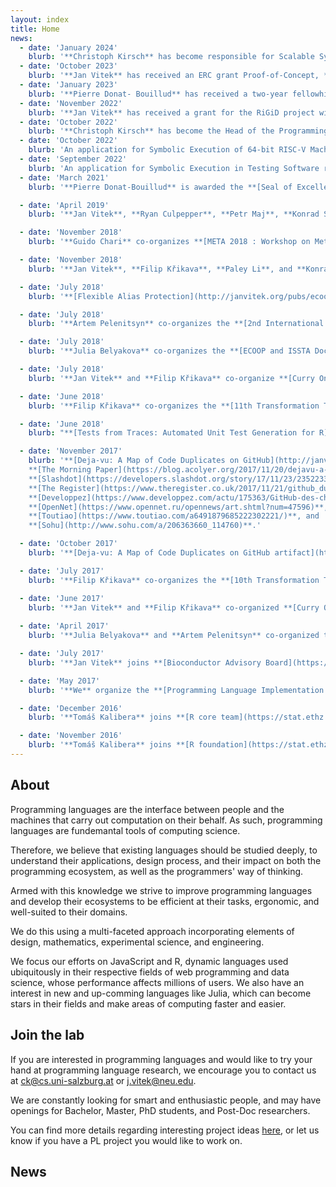 ```yaml
---
layout: index
title: Home
news:
  - date: 'January 2024'
    blurb: '**Christoph Kirsch** has become responsible for Scalable Symbolic Execution through Bounded Model Checking in RA12 Scalable formal methods in robotics and production that is part of WP1 of the [ROBOPROX project]( https://www.ciirc.cvut.cz/roboprox/)'
  - date: 'October 2023' 
    blurb: '**Jan Vitek** has received an ERC grant Proof-of-Concept, *R4R*'
  - date: 'January 2023'
    blurb: '**Pierre Donat- Bouillud** has received a two-year fellowhip in OPJAK MSCA FELLOWSHIPS CZ program.'
  - date: 'November 2022'
    blurb: '**Jan Vitek** has received a grant for the RiGiD project within the prestigious EXPRO projects announced by the Grant Agency of the Czech Republic.'
  - date: 'October 2022'
    blurb: '**Christoph Kirsch** has become the Head of the Programming Research Laboratory.'
  - date: 'October 2022'
    blurb: 'An application for Symbolic Execution of 64-bit RISC-V Machine Code with Eager Path Merging registration has been filed with the United States Patent and Trademark Office.'
  - date: 'September 2022'
    blurb: 'An application for Symbolic Execution in Testing Software registration has been filed with the United States Patent and Trademark Office.'
  - date: 'March 2021'
    blurb: '**Pierre Donat-Bouillud** is awarded the **[Seal of Excellence](https://ec.europa.eu/info/research-and-innovation/funding/funding-opportunities/seal-excellence/receiving-seal-excellence_en#marie-skodowska-curie-actions-msca-in-horizon-2020)** for its [MSCA Fellowship](https://ec.europa.eu/research/mariecurieactions/actions/individual-fellowships_en) proposal: _DataBugs:  Finding Bugs in Data Science Codes_'

  - date: 'April 2019'
    blurb: '**Jan Vitek**, **Ryan Culpepper**, **Petr Maj**, **Konrad Siek**, **Guido Chari**, and **Lucie Lerch** co-organize **[ETAPS 2019](https://conf.researchr.org/committee/etaps-2019/etaps-2019-organizing-committee/)**.'

  - date: 'November 2018'
    blurb: '**Guido Chari** co-organizes **[META 2018 : Workshop on Meta-Programming Techniques and Reflection](https://2018.splashcon.org/track/meta-2018/) (part of [SPLASH](https://2018.splashcon.org/))**.'

  - date: 'November 2018'
    blurb: '**Jan Vitek**, **Filip Křikava**, **Paley Li**, and **Konrad Siek** co-organize **[SPLASH 2018](https://2018.splashcon.org/committee/splash-2018-organizing-committee)**.'

  - date: 'July 2018'
    blurb: '**[Flexible Alias Protection](http://janvitek.org/pubs/ecoop98.pdf)**, a paper by **James Noble, Jan Vitek, and John Potter** receives the **[2018 AITO Test of Time award at ECOOP](http://www.aito.org/ToT/2018.html)**.'

  - date: 'July 2018' 
    blurb: '**Artem Pelenitsyn** co-organizes the **[2nd International Workshop on Machine Learning techniques for Programming Languages](https://conf.researchr.org/track/ecoop-issta-2018/ML4PL-2018-papers/)** (co-located with [ECOOP](https://conf.researchr.org/home/ecoop-2018)).'

  - date: 'July 2018'
    blurb: '**Julia Belyakova** co-organizes the **[ECOOP and ISSTA Doctoral Symposium 2018](https://conf.researchr.org/track/ecoop-issta-2018/ecoop-issta-2018-doctoral-symposium/)**.'

  - date: 'July 2018'
    blurb: '**Jan Vitek** and **Filip Křikava** co-organize **[Curry On 2018](http://curry-on.org/2018/)**.'

  - date: 'June 2018'
    blurb: '**Filip Křikava** co-organizes the **[11th Transformation Tool Contest](https://www.transformation-tool-contest.eu/)** (part of [STAF 2018](http://www.staf2018.fr/)).'

  - date: 'June 2018'
    blurb: "**[Tests from Traces: Automated Unit Test Generation for R](http://janvitek.org/pubs/issta18.pdf)** receives the **[ISSTA'18 Distinguished Artifact Award](https://twitter.com/i/web/status/1008868048638377984)**."

  - date: 'November 2017'
    blurb: '**[Deja-vu: A Map of Code Duplicates on GitHub](http://janvitek.org/pubs/oopsla17b.pdf)** is covered by **news publications** around the world, including: 
    **[The Morning Paper](https://blog.acolyer.org/2017/11/20/dejavu-a-map-of-code-duplicates-on-github/)**, 
    **[Slashdot](https://developers.slashdot.org/story/17/11/23/2352233/more-than-half-of-github-is-duplicate-code-researchers-find)**, 
    **[The Register](https://www.theregister.co.uk/2017/11/21/github_duplicate_code/)**, 
    **[Developpez](https://www.developpez.com/actu/175363/GitHub-des-chercheurs-estiment-que-plus-de-la-moitie-des-codes-ecrits-en-Java-Python-C-Cplusplus-et-JavaScript-sont-dupliques/)**, 
    **[OpenNet](https://www.opennet.ru/opennews/art.shtml?num=47596)**,
    **[Toutiao](https://www.toutiao.com/a6491879685222302221/)**, and
    **[Sohu](http://www.sohu.com/a/206363660_114760)**.'

  - date: 'October 2017'
    blurb: '**[Deja-vu: A Map of Code Duplicates on GitHub artifact](http://mondego.ics.uci.edu/projects/dejavu/)** receives a **[Distinguished Artifact Award at OOPSLA](https://2017.splashcon.org/attending/splash-awards).**'

  - date: 'July 2017'
    blurb: '**Filip Křikava** co-organizes the **[10th Transformation Tool Contest](https://www.transformation-tool-contest.eu/2017/)** (part of [STAF 2017](http://www.staf2017.fr/)).'

  - date: 'June 2017'
    blurb: '**Jan Vitek** and **Filip Křikava** co-organized **[Curry On 2017](http://curry-on.org/2017/)**.'
  
  - date: 'April 2017'
    blurb: '**Julia Belyakova** and **Artem Pelenitsyn** co-organized the **[1st Russian Conference on Programming Languages and Compilers](http://plc.sfedu.ru/)**.'

  - date: 'July 2017'
    blurb: '**Jan Vitek** joins **[Bioconductor Advisory Board](https://www.bioconductor.org/about/advisory-board/)**.'

  - date: 'May 2017' 
    blurb: '**We** organize the **[Programming Language Implementation Summer School 2017](https://prl-prg-ss.github.io.)** in Bertinoro, Italy.'

  - date: 'December 2016'
    blurb: '**Tomáš Kalibera** joins **[R core team](https://stat.ethz.ch/pipermail/r-announce/2016/000610.html)**.'

  - date: 'November 2016'
    blurb: '**Tomáš Kalibera** joins **[R foundation](https://stat.ethz.ch/pipermail/r-announce/2016/000609.html)**.'
---
```


## About

Programming languages are the interface between people and the machines that
carry out computation on their behalf. As such, programming languages are
fundemantal tools of computing science.

Therefore, we believe that existing languages should be studied deeply, to
understand their applications, design process, and their impact on both the
programming ecosystem, as well as the programmers' way of thinking.

Armed with this knowledge we strive to improve programming languages and
develop their ecosystems to be efficient at their tasks, ergonomic, and
well-suited to their domains.

We do this using a multi-faceted approach incorporating elements of design,
mathematics, experimental science, and engineering.

We focus our efforts on JavaScript and R, dynamic languages used ubiquitously
in their respective fields of web programming and data science, whose
performance affects millions of users. We also have an interest in new and
up-comming languages like Julia, which can become stars in their fields and
make areas of computing faster and easier.

## Join the lab

If you are interested in programming languages and would like to try your hand
at programming language research, we encourage you to contact us at [ck@cs.uni-salzburg.at](mailto:ck@cs.uni-salzburg.at) or
[j.vitek@neu.edu](mailto:j.vitek@neu.edu).

We are constantly looking for smart and enthusiastic people, and may have
openings for Bachelor, Master, PhD students, and Post-Doc researchers.

You can find more details regarding interesting project ideas
[here](student-projects.html), or let us know if you have a PL project you
would like to work on.

## News
